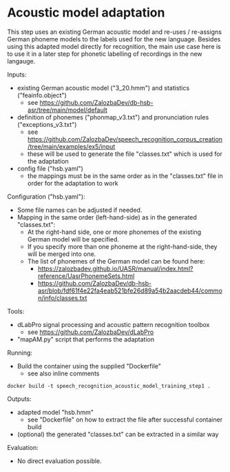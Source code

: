 # Acoustic model adaptation

This step uses an existing German acoustic model and re-uses / re-assigns German phoneme models to
the labels used for the new language. Besides using this adapted model directly for recognition, the
main use case here is to use it in a later step for phonetic labelling of recordings in the new langauge.

Inputs:

* existing German acoustic model ("3_20.hmm") and statistics ("feainfo.object")
    * see https://github.com/ZalozbaDev/db-hsb-asr/tree/main/model/default
* definition of phonemes ("phonmap_v3.txt") and pronunciation rules ("exceptions_v3.txt")
    * see https://github.com/ZalozbaDev/speech_recognition_corpus_creation/tree/main/examples/ex5/input
    * these will be used to generate the file "classes.txt" which is used for the adaptation
* config file ("hsb.yaml")
    * the mappings must be in the same order as in the "classes.txt" file in order for the adaptation to work

Configuration ("hsb.yaml"):

* Some file names can be adjusted if needed.
* Mapping in the same order (left-hand-side) as in the generated "classes.txt":
    * At the right-hand side, one or more phonemes of the existing German model will be specified.
    * If you specify more than one phoneme at the right-hand-side, they will be merged into one.
    * The list of phonemes of the German model can be found here:
        * https://zalozbadev.github.io/UASR/manual/index.html?reference/UasrPhonemeSets.html
        * https://github.com/ZalozbaDev/db-hsb-asr/blob/fdf61f4e22fa4eab521bfe26d89a54b2aacdeb44/common/info/classes.txt
    
Tools:

* dLabPro signal processing and acoustic pattern recognition toolbox
    * see https://github.com/ZalozbaDev/dLabPro
* "mapAM.py" script that performs the adaptation

Running:

* Build the container using the supplied "Dockerfile"
    * see also inline comments
    
```console
docker build -t speech_recognition_acoustic_model_training_step1 .
```


Outputs:

* adapted model "hsb.hmm"
	* see "Dockerfile" on how to extract the file after successful container build
* (optional) the generated "classes.txt" can be extracted in a similar way

Evaluation:

* No direct evaluation possible.
